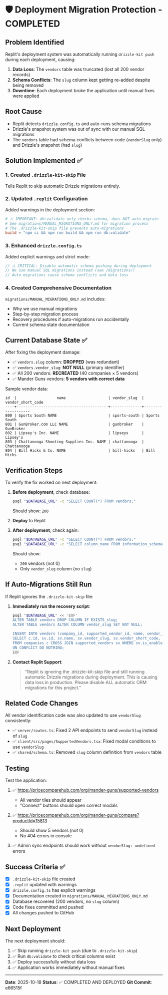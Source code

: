 # 🛡️ Deployment Migration Protection - COMPLETED

## Problem Identified

Replit's deployment system was automatically running `drizzle-kit push` during each deployment, causing:

1. **Data Loss**: The `vendors` table was truncated (lost all 200 vendor records)
2. **Schema Conflicts**: The `slug` column kept getting re-added despite being removed
3. **Downtime**: Each deployment broke the application until manual fixes were applied

## Root Cause

- Replit detects `drizzle.config.ts` and auto-runs schema migrations
- Drizzle's snapshot system was out of sync with our manual SQL migrations
- The `vendors` table had schema conflicts between code (`vendorSlug` only) and Drizzle's snapshot (had `slug`)

## Solution Implemented ✅

### 1. Created `.drizzle-kit-skip` File
Tells Replit to skip automatic Drizzle migrations entirely.

### 2. Updated `.replit` Configuration
Added warnings in the deployment section:
```toml
# ⚠️ IMPORTANT: db:validate only checks schema, does NOT auto-migrate
# See migrations/MANUAL_MIGRATIONS_ONLY.md for migration process
# The .drizzle-kit-skip file prevents auto-migrations
build = "npm ci && npm run build && npm run db:validate"
```

### 3. Enhanced `drizzle.config.ts`
Added explicit warnings and strict mode:
```typescript
// ⚠️ CRITICAL: Disable automatic schema pushing during deployment
// We use manual SQL migrations instead (see /migrations/)
// Auto-migrations cause schema conflicts and data loss
```

### 4. Created Comprehensive Documentation
`migrations/MANUAL_MIGRATIONS_ONLY.md` includes:
- Why we use manual migrations
- Step-by-step migration process
- Recovery procedures if auto-migrations run accidentally
- Current schema state documentation

## Current Database State ✅

After fixing the deployment damage:
- ✅ `vendors.slug` column: **DROPPED** (was redundant)
- ✅ `vendors.vendor_slug`: **NOT NULL** (primary identifier)
- ✅ All 200 vendors: **RECREATED** (40 companies × 5 vendors)
- ✅ Mander Guns vendors: **5 vendors with correct data**

Sample vendor data:
```
id  |                  name                   | vendor_slug  | vendor_short_code 
----+-----------------------------------------+--------------+-------------------
800 | Sports South NAME                       | sports-south | Sports South
801 | GunBroker.com LLC NAME                  | gunbroker    | GunBroker
802 | Lipsey's Inc. NAME                      | lipseys      | Lipsey's
803 | Chattanooga Shooting Supplies Inc. NAME | chattanooga  | Chattanooga
804 | Bill Hicks & Co. NAME                   | bill-hicks   | Bill Hicks
```

## Verification Steps

To verify the fix worked on next deployment:

1. **Before deployment**, check database:
   ```bash
   psql "$DATABASE_URL" -c "SELECT COUNT(*) FROM vendors;"
   ```
   Should show: `200`

2. **Deploy** to Replit

3. **After deployment**, check again:
   ```bash
   psql "$DATABASE_URL" -c "SELECT COUNT(*) FROM vendors;"
   psql "$DATABASE_URL" -c "SELECT column_name FROM information_schema.columns WHERE table_name='vendors' AND column_name IN ('slug', 'vendor_slug');"
   ```
   Should show:
   - `200` vendors (not 0)
   - Only `vendor_slug` column (no `slug`)

## If Auto-Migrations Still Run

If Replit ignores the `.drizzle-kit-skip` file:

1. **Immediately run the recovery script**:
   ```bash
   psql "$DATABASE_URL" << 'EOF'
   ALTER TABLE vendors DROP COLUMN IF EXISTS slug;
   ALTER TABLE vendors ALTER COLUMN vendor_slug SET NOT NULL;
   
   INSERT INTO vendors (company_id, supported_vendor_id, name, vendor_slug, vendor_short_code, integration_type, status, enabled_for_price_comparison, created_at, updated_at)
   SELECT c.id, sv.id, sv.name, sv.vendor_slug, sv.vendor_short_code, sv.api_type, 'offline', true, NOW(), NOW()
   FROM companies c CROSS JOIN supported_vendors sv WHERE sv.is_enabled = true
   ON CONFLICT DO NOTHING;
   EOF
   ```

2. **Contact Replit Support**:
   > "Replit is ignoring the .drizzle-kit-skip file and still running automatic Drizzle migrations during deployment. This is causing data loss in production. Please disable ALL automatic ORM migrations for this project."

## Related Code Changes

All vendor identification code was also updated to use `vendorSlug` consistently:

- ✅ `server/routes.ts`: Fixed 2 API endpoints to send `vendorSlug` instead of `slug`
- ✅ `client/src/pages/SupportedVendors.tsx`: Fixed modal conditions to use `vendorSlug`
- ✅ `shared/schema.ts`: Removed `slug` column definition from `vendors` table

## Testing

Test the application:
1. ✅ https://pricecomparehub.com/org/mander-guns/supported-vendors
   - All vendor tiles should appear
   - "Connect" buttons should open correct modals
   
2. ✅ https://pricecomparehub.com/org/mander-guns/compare?productId=15813
   - Should show 5 vendors (not 0)
   - No 404 errors in console
   
3. ✅ Admin sync endpoints should work without `vendorSlug: undefined` errors

## Success Criteria ✅

- [x] `.drizzle-kit-skip` file created
- [x] `.replit` updated with warnings
- [x] `drizzle.config.ts` has explicit warnings
- [x] Documentation created in `migrations/MANUAL_MIGRATIONS_ONLY.md`
- [x] Database recovered (200 vendors, no `slug` column)
- [x] Code fixes committed and pushed
- [x] All changes pushed to GitHub

## Next Deployment

The next deployment should:
1. ✅ Skip running `drizzle-kit push` (due to `.drizzle-kit-skip`)
2. ✅ Run `db:validate` to check critical columns exist
3. ✅ Deploy successfully without data loss
4. ✅ Application works immediately without manual fixes

---

**Date**: 2025-10-18
**Status**: ✅ COMPLETED AND DEPLOYED
**Git Commit**: e66515f

